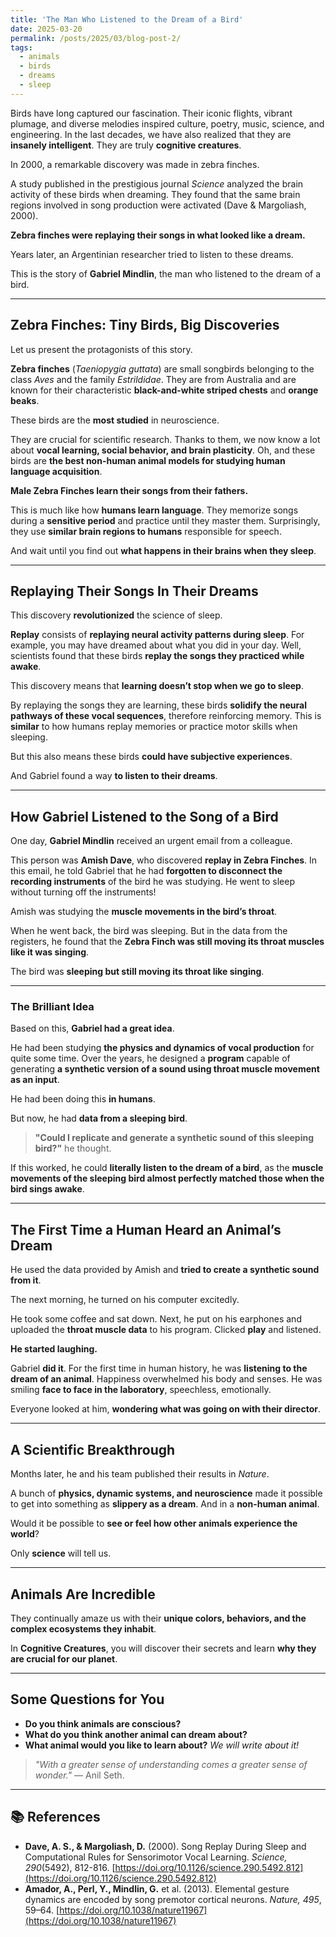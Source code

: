 ```yaml
---
title: 'The Man Who Listened to the Dream of a Bird'
date: 2025-03-20
permalink: /posts/2025/03/blog-post-2/
tags:
  - animals
  - birds
  - dreams
  - sleep
---
```


Birds have long captured our fascination. Their iconic flights, vibrant plumage, and diverse melodies inspired culture, poetry, music, science, and engineering. In the last decades, we have also realized that they are **insanely intelligent**. They are truly **cognitive creatures**.

In 2000, a remarkable discovery was made in zebra finches.

A study published in the prestigious journal *Science* analyzed the brain activity of these birds when dreaming. They found that the same brain regions involved in song production were activated (Dave & Margoliash, 2000).

**Zebra finches were replaying their songs in what looked like a dream.**

Years later, an Argentinian researcher tried to listen to these dreams.

This is the story of **Gabriel Mindlin**, the man who listened to the dream of a bird.

---

## **Zebra Finches: Tiny Birds, Big Discoveries**  
Let us present the protagonists of this story.

**Zebra finches** (*Taeniopygia guttata*) are small songbirds belonging to the class *Aves* and the family *Estrildidae*. They are from Australia and are known for their characteristic **black-and-white striped chests** and **orange beaks**.

These birds are the **most studied** in neuroscience.

They are crucial for scientific research. Thanks to them, we now know a lot about **vocal learning, social behavior, and brain plasticity**. Oh, and these birds are **the best non-human animal models for studying human language acquisition**.

**Male Zebra Finches learn their songs from their fathers.**

This is much like how **humans learn language**. They memorize songs during a **sensitive period** and practice until they master them. Surprisingly, they use **similar brain regions to humans** responsible for speech.

And wait until you find out **what happens in their brains when they sleep**.

---

## **Replaying Their Songs In Their Dreams**  
This discovery **revolutionized** the science of sleep.

**Replay** consists of **replaying neural activity patterns during sleep**. For example, you may have dreamed about what you did in your day. Well, scientists found that these birds **replay the songs they practiced while awake**.

This discovery means that **learning doesn’t stop when we go to sleep**.

By replaying the songs they are learning, these birds **solidify the neural pathways of these vocal sequences**, therefore reinforcing memory. This is **similar** to how humans replay memories or practice motor skills when sleeping.

But this also means these birds **could have subjective experiences**.

And Gabriel found a way **to listen to their dreams**.

---

## **How Gabriel Listened to the Song of a Bird**  
One day, **Gabriel Mindlin** received an urgent email from a colleague.

This person was **Amish Dave**, who discovered **replay in Zebra Finches**. In this email, he told Gabriel that he had **forgotten to disconnect the recording instruments** of the bird he was studying. He went to sleep without turning off the instruments!

Amish was studying the **muscle movements in the bird’s throat**.

When he went back, the bird was sleeping. But in the data from the registers, he found that the **Zebra Finch was still moving its throat muscles like it was singing**. 

The bird was **sleeping but still moving its throat like singing**.

---

### **The Brilliant Idea**
Based on this, **Gabriel had a great idea**.

He had been studying **the physics and dynamics of vocal production** for quite some time. Over the years, he designed a **program** capable of generating **a synthetic version of a sound using throat muscle movement as an input**.

He had been doing this **in humans**. 

But now, he had **data from a sleeping bird**.

> **"Could I replicate and generate a synthetic sound of this sleeping bird?"** he thought.

If this worked, he could **literally listen to the dream of a bird**, as the **muscle movements of the sleeping bird almost perfectly matched those when the bird sings awake**.

---

## **The First Time a Human Heard an Animal’s Dream**  
He used the data provided by Amish and **tried to create a synthetic sound from it**.

The next morning, he turned on his computer excitedly. 

He took some coffee and sat down. Next, he put on his earphones and uploaded the **throat muscle data** to his program. Clicked **play** and listened.

**He started laughing.**

Gabriel **did it**. For the first time in human history, he was **listening to the dream of an animal**. Happiness overwhelmed his body and senses. He was smiling **face to face in the laboratory**, speechless, emotionally.

Everyone looked at him, **wondering what was going on with their director**.

---

## **A Scientific Breakthrough**  
Months later, he and his team published their results in *Nature*.

A bunch of **physics, dynamic systems, and neuroscience** made it possible to get into something as **slippery as a dream**. And in a **non-human animal**.

Would it be possible to **see or feel how other animals experience the world**?

Only **science** will tell us.

---

## **Animals Are Incredible**  
They continually amaze us with their **unique colors, behaviors, and the complex ecosystems they inhabit**.

In **Cognitive Creatures**, you will discover their secrets and learn **why they are crucial for our planet**.

---

## **Some Questions for You**
- **Do you think animals are conscious?**  
- **What do you think another animal can dream about?**  
- **What animal would you like to learn about?** *We will write about it!*  

> *"With a greater sense of understanding comes a greater sense of wonder."* — Anil Seth.

---

## **📚 References**  
- **Dave, A. S., & Margoliash, D.** (2000). Song Replay During Sleep and Computational Rules for Sensorimotor Vocal Learning. *Science, 290*(5492), 812-816. [https://doi.org/10.1126/science.290.5492.812](https://doi.org/10.1126/science.290.5492.812)  
- **Amador, A., Perl, Y., Mindlin, G.** et al. (2013). Elemental gesture dynamics are encoded by song premotor cortical neurons. *Nature, 495*, 59–64. [https://doi.org/10.1038/nature11967](https://doi.org/10.1038/nature11967)
